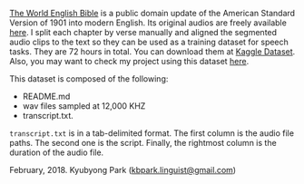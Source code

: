 [The World English Bible](https://en.wikipedia.org/wiki/World_English_Bible) is a public domain update of the American Standard Version of 1901 into modern English. Its original audios are freely available [here](http://www.audiotreasure.com/webindex.htm). I split each chapter by verse manually and aligned the segmented audio clips to the text so they can be used as a training dataset for speech tasks. They are 72 hours in total. You can download them at [Kaggle Dataset](the-world-english-bible-speech-dataset). Also, you may want to check my project using this dataset [here](https://github.com/Kyubyong/tacotron).

This dataset is composed of the following:
  * README.md
  * wav files sampled at 12,000 KHZ
  * transcript.txt.

`transcript.txt` is in a tab-delimited format. The first column is the audio file paths. The second one is the script. Finally, the rightmost column is the duration of the audio file.

February, 2018. Kyubyong Park (kbpark.linguist@gmail.com)